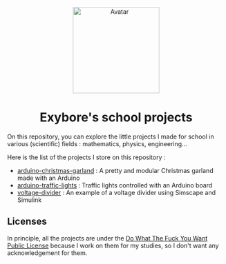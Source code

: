 <div align="center">
  <img src="https://exybore.becauseofprog.fr/img/avatar.jpg" width="200px" alt="Avatar"/>
  <h1>Exybore's school projects</h1>
</div>

On this repository, you can explore the little projects I made for school in various (scientific) fields : mathematics, physics, engineering...

Here is the list of the projects I store on this repository :

- [arduino-christmas-garland](./arduino-christmas-garland) : A pretty and modular Christmas garland made with an Arduino
- [arduino-traffic-lights](./arduino-traffic-lights) : Traffic lights controlled with an Arduino board
- [voltage-divider](./voltage-divider) : An example of a voltage divider using Simscape and Simulink

## Licenses

In principle, all the projects are under the [Do What The Fuck You Want Public License](http://www.wtfpl.net/) because I work on them for my studies, so I don't want any acknowledgement for them.
